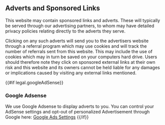 ## Adverts and Sponsored Links
This website may contain sponsored links and adverts. These will typically be served through our advertising partners, to whom may have detailed privacy policies relating directly to the adverts they serve.

Clicking on any such adverts will send you to the advertisers website through a referral program which may use cookies and will track the number of referrals sent from this website. This may include the use of cookies which may in turn be saved on your computers hard drive. Users should therefore note they click on sponsored external links at their own risk and this website and its owners cannot be held liable for any damages or implications caused by visiting any external links mentioned.

{{#if legal.googleAdSense}}
### Google Adsense
We use Google Adsense to display adverts to you. You can control your AdSense settings and opt-out of personalized Advertisement through Google here: [ Google Ads Settings](https://www.google.com/settings/ads)
{{/if}}
